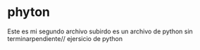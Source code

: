 # phyton
Este es mi segundo archivo subirdo es un archivo de python sin terminarpendiente//
ejersicio de python
